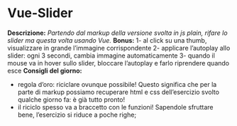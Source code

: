 **Vue-Slider**
===
**Descrizione:**
*Partendo dal markup della versione svolta in js plain, rifare lo slider ma questa volta usando Vue.*
**Bonus:**
1- al click su una thumb, visualizzare in grande l’immagine corrispondente
2- applicare l’autoplay allo slider: ogni 3 secondi, cambia immagine automaticamente
3- quando il mouse va in hover sullo slider, bloccare l’autoplay e farlo riprendere quando esce
**Consigli del giorno:**
- regola d’oro: riciclare ovunque possibile! Questo significa che per la parte di markup possiamo recuperare html e css dell’esercizio svolto qualche giorno fa: è già tutto pronto!
- il riciclo spesso va a braccetto con le funzioni! Sapendole sfruttare bene, l’esercizio si riduce a poche righe;
